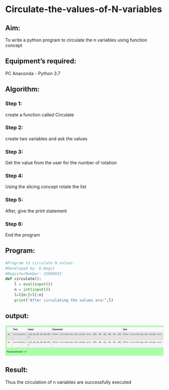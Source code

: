 # Circulate-the-values-of-N-variables
## Aim:
To write a python program to circulate the n variables using function concept
## Equipment’s required:
PC
Anaconda - Python 3.7
## Algorithm: 
### Step 1: 
create a function called Circulate
### Step 2: 
create two variables and ask the values
### Step 3: 
Get the value from the user for the number of rotation
### Step 4: 
Using the slicing concept rotate the list
### Step 5: 
After, give the print statement 
### Step 6: 
End the program
## Program:

```python
#Program to circulate N values.
#Developed by: K.Nagul
#RegisterNumber: 22008933
def circulate():
    l = eval(input())
    n = int(input())
    l=l[n:]+l[:n]
    print("After circulating the values are:",l)
```

## output:
![output](/image3.png)

## Result:
Thus the circulation of n variables are successfully executed


